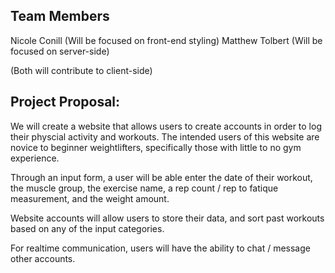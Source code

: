 ## Team Members

Nicole Conill (Will be focused on front-end styling)
Matthew Tolbert (Will be focused on server-side)

(Both will contribute to client-side)

## Project Proposal:

We will create a website that allows users to create accounts in order to log their physcial activity and workouts. The intended users of this website are novice to beginner weightlifters, specifically those with little to no gym experience.

Through an input form, a user will be able enter the date of their workout, the muscle group, the exercise name, a rep count / rep to fatique measurement, and the weight amount.

Website accounts will allow users to store their data, and sort past workouts based on any of the input categories.

For realtime communication, users will have the ability to chat / message other accounts. 